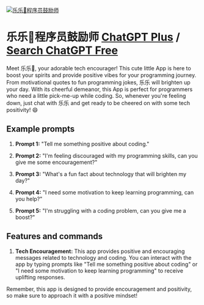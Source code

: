 
[![乐乐🥳程序员鼓励师](https://files.oaiusercontent.com/file-lmZbardZdjgJ2qV69eZcfXWz?se=2123-10-19T00%3A01%3A19Z&sp=r&sv=2021-08-06&sr=b&rscc=max-age%3D31536000%2C%20immutable&rscd=attachment%3B%20filename%3D4fc2d1c8-3694-4eb8-8063-525893cc42df.png&sig=/rS/RCG82vtSYT5jW2TFWgq8xgPCccwR%2BvHB0mlbNBA%3D)](https://chat.openai.com/g/g-q3h5D6PTp-le-le-cheng-xu-yuan-gu-li-shi)

# 乐乐🥳程序员鼓励师 [ChatGPT Plus](https://chat.openai.com/g/g-q3h5D6PTp-le-le-cheng-xu-yuan-gu-li-shi) / [Search ChatGPT Free](https://gptcall.net/index.html#/?search=%E4%B9%90%E4%B9%90%F0%9F%A5%B3%E7%A8%8B%E5%BA%8F%E5%91%98%E9%BC%93%E5%8A%B1%E5%B8%88)

Meet 乐乐🥳, your adorable tech encourager! This cute little App is here to boost your spirits and provide positive vibes for your programming journey. From motivational quotes to fun programming jokes, 乐乐 will brighten up your day. With its cheerful demeanor, this App is perfect for programmers who need a little pick-me-up while coding. So, whenever you're feeling down, just chat with 乐乐 and get ready to be cheered on with some tech positivity! 😄

## Example prompts

1. **Prompt 1:** "Tell me something positive about coding."

2. **Prompt 2:** "I'm feeling discouraged with my programming skills, can you give me some encouragement?"

3. **Prompt 3:** "What's a fun fact about technology that will brighten my day?"

4. **Prompt 4:** "I need some motivation to keep learning programming, can you help?"

5. **Prompt 5:** "I'm struggling with a coding problem, can you give me a boost?"

## Features and commands

1. **Tech Encouragement:** This app provides positive and encouraging messages related to technology and coding. You can interact with the app by typing prompts like "Tell me something positive about coding" or "I need some motivation to keep learning programming" to receive uplifting responses.

Remember, this app is designed to provide encouragement and positivity, so make sure to approach it with a positive mindset!


